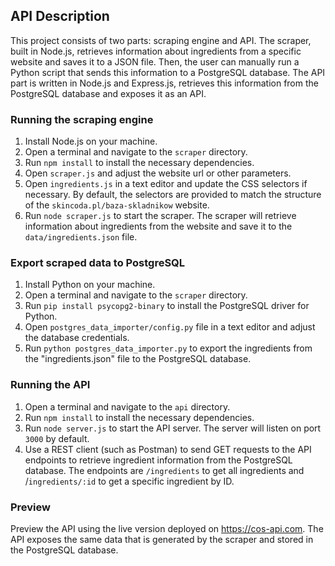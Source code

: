 ## API Description

This project consists of two parts: scraping engine and API. The scraper, built in Node.js, retrieves information about ingredients from a specific website and saves it to a JSON file. Then, the user can manually run a Python script that sends this information to a PostgreSQL database. The API part is written in Node.js and Express.js, retrieves this information from the PostgreSQL database and exposes it as an API.



### Running the scraping engine

1. Install Node.js on your machine.
2. Open a terminal and navigate to the `scraper` directory.
3. Run `npm install` to install the necessary dependencies.
4. Open `scraper.js` and adjust the website url or other parameters.
5. Open `ingredients.js` in a text editor and update the CSS selectors if necessary. By default, the selectors are provided to match the structure of the `skincoda.pl/baza-skladnikow` website.
6. Run `node scraper.js` to start the scraper. The scraper will retrieve information about ingredients from the website and save it to the `data/ingredients.json` file.



### Export scraped data to PostgreSQL

1. Install Python on your machine.
2. Open a terminal and navigate to the `scraper` directory.
3. Run `pip install psycopg2-binary` to install the PostgreSQL driver for Python.
4. Open `postgres_data_importer/config.py` file in a text editor and adjust the database credentials.
5. Run `python postgres_data_importer.py` to export the ingredients from the "ingredients.json" file to the PostgreSQL database.

### Running the API

1. Open a terminal and navigate to the `api` directory.
2. Run `npm install` to install the necessary dependencies.
3. Run `node server.js` to start the API server. The server will listen on port `3000` by default.
4. Use a REST client (such as Postman) to send GET requests to the API endpoints to retrieve ingredient information from the PostgreSQL database. The endpoints are `/ingredients` to get all ingredients and /`ingredients/:id` to get a specific ingredient by ID.

### Preview

Preview the API using the live version deployed on https://cos-api.com. The API exposes the same data that is generated by the scraper and stored in the PostgreSQL database.